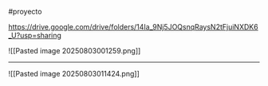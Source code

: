 #proyecto

https://drive.google.com/drive/folders/14Ia_9Nj5JOQsnqRaysN2tFjuiNXDK6_U?usp=sharing

![[Pasted image 20250803001259.png]]

---

![[Pasted image 20250803011424.png]]

	
